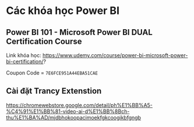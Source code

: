 # Các khóa học Power BI

## Power BI 101 - Microsoft Power BI DUAL Certification Course

Link khóa học: https://www.udemy.com/course/power-bi-microsoft-power-bi-certification/?

Coupon Code = `7E6FCE951A44EBA51CAE`

## Cài đặt Trancy Extenstion 

https://chromewebstore.google.com/detail/ph%E1%BB%A5-%C4%91%E1%BB%81-video-ai-d%E1%BB%8Bch-thu%E1%BA%AD/mjdbhokoopacimoekfgkcoogikbfgngb
